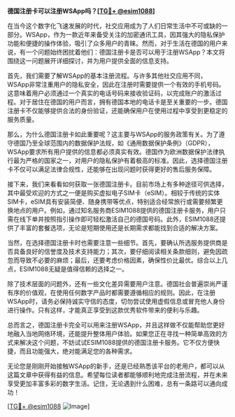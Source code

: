 **德国注册卡可以注册WSApp吗？[[TG💪+ @esim1088](https://t.me/s/esim1088)]**

在当今这个数字化飞速发展的时代，社交应用成为了人们日常生活中不可或缺的一部分。WSApp，作为一款近年来备受关注的加密通讯工具，因其强大的隐私保护功能和便捷的操作体验，吸引了众多用户的青睐。然而，对于生活在德国的用户来说，有一个问题始终困扰着他们：德国注册卡是否可以用于注册WSApp？本文将围绕这一问题展开详细探讨，并为用户提供全面的信息支持。

首先，我们需要了解WSApp的基本注册流程。与许多其他社交应用不同，WSApp非常注重用户的隐私安全，因此在注册时需要提供一个有效的手机号码。这意味着用户必须通过一个真实的电话号码来接收验证码，以完成账户的激活过程。对于居住在德国的用户而言，拥有德国本地的电话卡是至关重要的一步。德国注册卡不仅能够提供合法的身份验证，还能确保用户在使用过程中享受到更稳定的服务质量。

那么，为什么德国注册卡如此重要呢？这主要与WSApp的服务政策有关。为了遵守德国乃至全球范围内的数据保护法规，如《通用数据保护条例》（GDPR），WSApp要求所有用户提供的信息都必须真实有效。德国作为欧洲数据保护法律执行最为严格的国家之一，对用户的隐私保护有着极高的标准。因此，选择德国注册卡不仅可以满足法律合规性，还能够在出现问题时获得更好的售后服务保障。

接下来，我们来看看如何获取一张德国注册卡。目前市场上有多种途径可供选择，其中最受欢迎的方式之一便是购买虚拟电子SIM卡（eSIM）。相较于传统的实体SIM卡，eSIM具有安装简便、随身携带等优点，特别适合经常旅行或需要频繁更换地点的用户。例如，通过知名服务商ESIM1088提供的德国注册卡服务，用户只需在线下单并按照指引操作即可轻松激活自己的德国号码。此外，ESIM1088还提供了丰富的套餐选项，无论是短期使用还是长期需求都能找到合适的解决方案。

当然，在选择德国注册卡时也需要注意一些细节。首先，要确认所选服务提供商是否具备良好的信誉度及技术支持能力；其次，要仔细阅读相关条款细则，避免因疏忽而导致不必要的麻烦；最后，还要考虑价格因素，确保性价比最优。综合以上几点，ESIM1088无疑是值得信赖的选择之一。

除了技术层面的问题外，还有一些文化差异需要用户注意。德国社会普遍崇尚严谨有序的价值观，在使用任何数字产品时都需要遵循相应的规则。因此，在注册WSApp时，请务必保持诚实守信的态度，切勿尝试使用虚假信息或冒充他人身份进行操作。只有这样，才能真正享受到这款优秀软件带来的便利与乐趣。

总而言之，德国注册卡完全可以用来注册WSApp，并且这样做不仅能帮助您更好地融入当地网络环境，还能提升整体用户体验。如果您正在寻找一种简单高效的方式来解决这个问题，不妨试试ESIM1088提供的德国注册卡服务。它不仅方便快捷，而且功能强大，绝对能满足您的各种需求。

无论您是刚刚开始接触WSApp的新手，还是已经熟悉该平台的老用户，都可以从这篇文章中获得有益的信息。希望每位读者都能够顺利地完成注册流程，并在未来享受更加丰富多彩的数字生活。记住，无论遇到什么困难，总有一条路可以通向成功！

[[TG💪+ @esim1088](https://t.me/s/esim1088) ![Image](https://i.postimg.cc/4NQfJmqS/Snipaste-2025-05-13-00-14-12.png)]